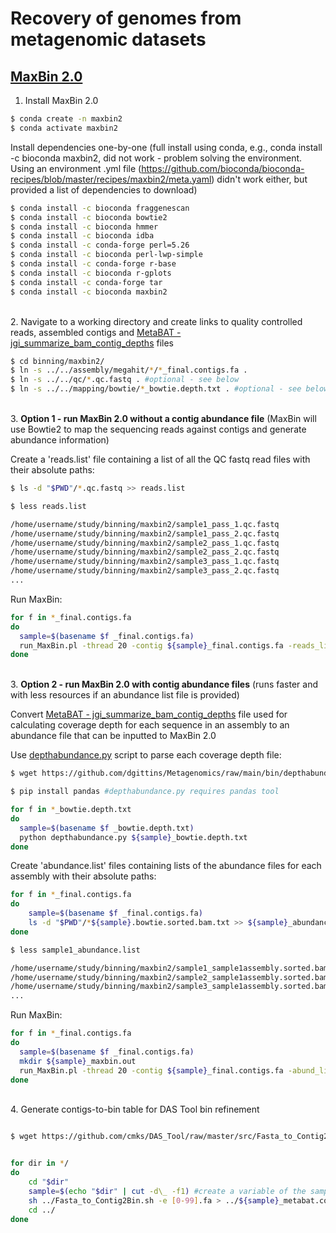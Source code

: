 # Recovery of genomes from metagenomic datasets

## [MaxBin 2.0](https://academic.oup.com/bioinformatics/article/32/4/605/1744462?login=true)

1. Install MaxBin 2.0

```bash
$ conda create -n maxbin2
$ conda activate maxbin2
```

Install dependencies one-by-one (full install using conda, e.g., conda install -c bioconda maxbin2, did not work - problem solving the environment. Using an environment .yml file (https://github.com/bioconda/bioconda-recipes/blob/master/recipes/maxbin2/meta.yaml) didn't work either, but provided a list of dependencies to download)

```bash
$ conda install -c bioconda fraggenescan
$ conda install -c bioconda bowtie2
$ conda install -c bioconda hmmer
$ conda install -c bioconda idba
$ conda install -c conda-forge perl=5.26
$ conda install -c bioconda perl-lwp-simple
$ conda install -c conda-forge r-base
$ conda install -c bioconda r-gplots
$ conda install -c conda-forge tar
$ conda install -c bioconda maxbin2
```

\
2. Navigate to a working directory and create links to quality controlled reads, assembled contigs and [MetaBAT - jgi_summarize_bam_contig_depths](https://bitbucket.org/berkeleylab/metabat/src/master/) files

```bash
$ cd binning/maxbin2/
$ ln -s ../../assembly/megahit/*/*_final.contigs.fa .
$ ln -s ../../qc/*.qc.fastq . #optional - see below
$ ln -s ../../mapping/bowtie/*_bowtie.depth.txt . #optional - see below
```

\
3. **Option 1 - run MaxBin 2.0 without a contig abundance file** (MaxBin will use Bowtie2 to map the sequencing reads against contigs and generate abundance information)

Create a 'reads.list' file containing a list of all the QC fastq read files with their absolute paths:

```bash
$ ls -d "$PWD"/*.qc.fastq >> reads.list
```

```bash
$ less reads.list

/home/username/study/binning/maxbin2/sample1_pass_1.qc.fastq
/home/username/study/binning/maxbin2/sample1_pass_2.qc.fastq
/home/username/study/binning/maxbin2/sample2_pass_1.qc.fastq
/home/username/study/binning/maxbin2/sample2_pass_2.qc.fastq
/home/username/study/binning/maxbin2/sample3_pass_1.qc.fastq
/home/username/study/binning/maxbin2/sample3_pass_2.qc.fastq
...
```

Run MaxBin:
```bash
for f in *_final.contigs.fa
do 
  sample=$(basename $f _final.contigs.fa)
  run_MaxBin.pl -thread 20 -contig ${sample}_final.contigs.fa -reads_list reads.list -out ${sample} >& ${sample}.maxbin2.log.txt
done
```

\
3. **Option 2 - run MaxBin 2.0 with contig abundance files** (runs faster and with less resources if an abundance list file is provided)

Convert [MetaBAT - jgi_summarize_bam_contig_depths](https://bitbucket.org/berkeleylab/metabat/src/master/) file used for calculating coverage depth for each sequence in an assembly to an abundance file that can be inputted to MaxBin 2.0

Use [depthabundance.py](https://github.com/dgittins/Metagenomics/blob/main/bin/depthabundance.py) script to parse each coverage depth file:

```bash
$ wget https://github.com/dgittins/Metagenomics/raw/main/bin/depthabundance.py #download depthabundance.py

$ pip install pandas #depthabundance.py requires pandas tool

for f in *_bowtie.depth.txt
do 
  sample=$(basename $f _bowtie.depth.txt)
  python depthabundance.py ${sample}_bowtie.depth.txt
done
```

Create 'abundance.list' files containing lists of the abundance files for each assembly with their absolute paths:

```bash
for f in *_final.contigs.fa
do 
	sample=$(basename $f _final.contigs.fa)
	ls -d "$PWD"/*${sample}.bowtie.sorted.bam.txt >> ${sample}_abundance.list
done
```

```bash
$ less sample1_abundance.list

/home/username/study/binning/maxbin2/sample1_sample1assembly.sorted.bam.txt
/home/username/study/binning/maxbin2/sample2_sample1assembly.sorted.bam.txt
/home/username/study/binning/maxbin2/sample3_sample1assembly.sorted.bam.txt
...
```

Run MaxBin:
```bash
for f in *_final.contigs.fa
do 
  sample=$(basename $f _final.contigs.fa)
  mkdir ${sample}_maxbin.out 
  run_MaxBin.pl -thread 20 -contig ${sample}_final.contigs.fa -abund_list ${sample}_abundance.list -out ${sample}_maxbin.out/${sample}_maxbin >& ${sample}.maxbin2.log.txt
done
```

\
4. Generate contigs-to-bin table for DAS Tool bin refinement 

```bash

$ wget https://github.com/cmks/DAS_Tool/raw/master/src/Fasta_to_Contig2Bin.sh #script to convert genome bins in fasta format to contigs-to-bin table


for dir in */
do
	cd "$dir"
	sample=$(echo "$dir" | cut -d\_ -f1) #create a variable of the sample name from the directory name
	sh ../Fasta_to_Contig2Bin.sh -e [0-99].fa > ../${sample}_metabat.contigs2bin.tsv #run Fasta_to_Contig2Bin script
	cd ../	
done
```
